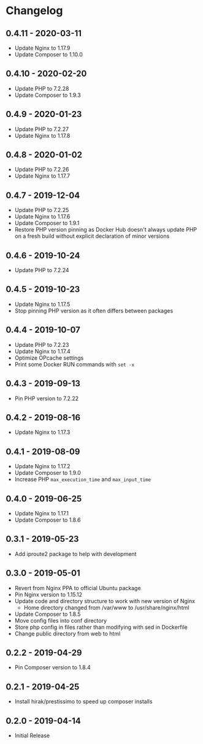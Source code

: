 # Changelog

## 0.4.11 - 2020-03-11

- Update Nginx to 1.17.9
- Update Composer to 1.10.0

## 0.4.10 - 2020-02-20

- Update PHP to 7.2.28
- Update Composer to 1.9.3

## 0.4.9 - 2020-01-23

- Update PHP to 7.2.27
- Update Nginx to 1.17.8

## 0.4.8 - 2020-01-02

- Update PHP to 7.2.26
- Update Nginx to 1.17.7

## 0.4.7 - 2019-12-04

- Update PHP to 7.2.25
- Update Nginx to 1.17.6
- Update Composer to 1.9.1
- Restore PHP version pinning as Docker Hub doesn't always update PHP on a fresh build without explicit declaration of minor versions

## 0.4.6 - 2019-10-24

- Update PHP to 7.2.24

## 0.4.5 - 2019-10-23

- Update Nginx to 1.17.5
- Stop pinning PHP version as it often differs between packages

## 0.4.4 - 2019-10-07

- Update PHP to 7.2.23
- Update Nginx to 1.17.4
- Optimize OPcache settings
- Print some Docker RUN commands with `set -x`

## 0.4.3 - 2019-09-13

- Pin PHP version to 7.2.22

## 0.4.2 - 2019-08-16

- Update Nginx to 1.17.3

## 0.4.1 - 2019-08-09

- Update Nginx to 1.17.2
- Update Composer to 1.9.0
- Increase PHP `max_execution_time` and `max_input_time`

## 0.4.0 - 2019-06-25

- Update Nginx to 1.17.1
- Update Composer to 1.8.6

## 0.3.1 - 2019-05-23

- Add iproute2 package to help with development

## 0.3.0 - 2019-05-01

- Revert from Nginx PPA to official Ubuntu package
- Pin Nginx version to 1.15.12
- Update code and directory structure to work with new version of Nginx
  - Home directory changed from /var/www to /usr/share/nginx/html
- Update Composer to 1.8.5
- Move config files into conf directory
- Store php config in files rather than modifying with sed in Dockerfile
- Change public directory from web to html

## 0.2.2 - 2019-04-29

- Pin Composer version to 1.8.4

## 0.2.1 - 2019-04-25

- Install hirak/prestissimo to speed up composer installs

## 0.2.0 - 2019-04-14

- Initial Release

